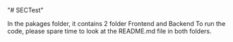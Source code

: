 "# SECTest" 

In the pakages folder, it contains 2 folder Frontend and Backend 
To run the code, please spare time to look at the README.md file in both folders.

